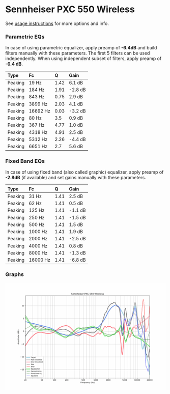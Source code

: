 # Sennheiser PXC 550 Wireless
See [usage instructions](https://github.com/jaakkopasanen/AutoEq#usage) for more options and info.

### Parametric EQs
In case of using parametric equalizer, apply preamp of **-6.4dB** and build filters manually
with these parameters. The first 5 filters can be used independently.
When using independent subset of filters, apply preamp of **-6.4 dB**.

| Type    | Fc       |    Q | Gain    |
|:--------|:---------|:-----|:--------|
| Peaking | 19 Hz    | 1.42 | 6.1 dB  |
| Peaking | 184 Hz   | 1.91 | -2.8 dB |
| Peaking | 843 Hz   | 0.75 | 2.9 dB  |
| Peaking | 3899 Hz  | 2.03 | 4.1 dB  |
| Peaking | 16692 Hz | 0.03 | -3.2 dB |
| Peaking | 80 Hz    | 3.5  | 0.9 dB  |
| Peaking | 367 Hz   | 4.77 | 1.0 dB  |
| Peaking | 4318 Hz  | 4.91 | 2.5 dB  |
| Peaking | 5312 Hz  | 2.26 | -4.4 dB |
| Peaking | 6651 Hz  | 2.7  | 5.6 dB  |

### Fixed Band EQs
In case of using fixed band (also called graphic) equalizer, apply preamp of **-2.8dB**
(if available) and set gains manually with these parameters.

| Type    | Fc       |    Q | Gain    |
|:--------|:---------|:-----|:--------|
| Peaking | 31 Hz    | 1.41 | 2.5 dB  |
| Peaking | 62 Hz    | 1.41 | 0.5 dB  |
| Peaking | 125 Hz   | 1.41 | -1.1 dB |
| Peaking | 250 Hz   | 1.41 | -1.5 dB |
| Peaking | 500 Hz   | 1.41 | 1.5 dB  |
| Peaking | 1000 Hz  | 1.41 | 1.9 dB  |
| Peaking | 2000 Hz  | 1.41 | -2.5 dB |
| Peaking | 4000 Hz  | 1.41 | 0.8 dB  |
| Peaking | 8000 Hz  | 1.41 | -1.3 dB |
| Peaking | 16000 Hz | 1.41 | -6.8 dB |

### Graphs
![](./Sennheiser%20PXC%20550%20Wireless.png)